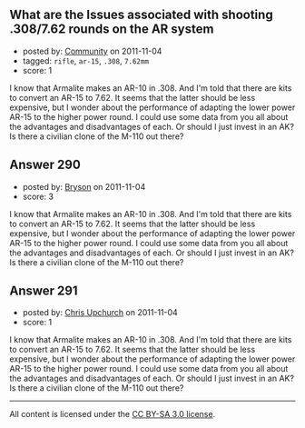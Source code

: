 ## What are the Issues associated with  shooting .308/7.62 rounds on the AR system

- posted by: [Community](https://stackexchange.com/users/-1/-1-community) on 2011-11-04
- tagged: `rifle`, `ar-15`, `.308`, `7.62mm`
- score: 1

I know that Armalite makes an AR-10 in .308. And I'm told that there are kits to convert an AR-15 to 7.62. It seems that the latter should be less expensive, but I wonder about the performance of adapting the lower power AR-15 to the higher power round. I could use some data from you all about the advantages and disadvantages of each. Or should I just invest in an AK? Is there a civilian clone of the M-110 out there?


## Answer 290

- posted by: [Bryson](https://stackexchange.com/users/-1/32-bryson) on 2011-11-04
- score: 3

I know that Armalite makes an AR-10 in .308. And I'm told that there are kits to convert an AR-15 to 7.62. It seems that the latter should be less expensive, but I wonder about the performance of adapting the lower power AR-15 to the higher power round. I could use some data from you all about the advantages and disadvantages of each. Or should I just invest in an AK? Is there a civilian clone of the M-110 out there?


## Answer 291

- posted by: [Chris Upchurch](https://stackexchange.com/users/-1/79-chris-upchurch) on 2011-11-04
- score: 1

I know that Armalite makes an AR-10 in .308. And I'm told that there are kits to convert an AR-15 to 7.62. It seems that the latter should be less expensive, but I wonder about the performance of adapting the lower power AR-15 to the higher power round. I could use some data from you all about the advantages and disadvantages of each. Or should I just invest in an AK? Is there a civilian clone of the M-110 out there?



---

All content is licensed under the [CC BY-SA 3.0 license](https://creativecommons.org/licenses/by-sa/3.0/).

